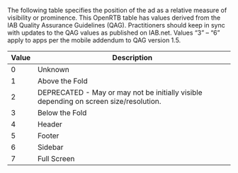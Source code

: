 The following table specifies the position of the ad as a relative measure of visibility or prominence.
This OpenRTB table has values derived from the IAB Quality Assurance Guidelines (QAG). Practitioners should keep in sync with updates to the QAG values as published on IAB.net. Values “3” – “6” apply to apps per the mobile addendum to QAG version 1.5.

| Value  | Description |
| ------------- | ------------- |
|0|Unknown|
|1|Above the Fold|
|2|DEPRECATED - May or may not be initially visible depending on screen size/resolution.|
|3|Below the Fold|
|4|Header|
|5|Footer|
|6|Sidebar|
|7|Full Screen|
